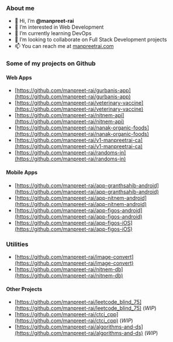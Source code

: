 ### About me
- 👋 Hi, I’m **@manpreet-rai**
- 👀 I’m interested in Web Development
- 🌱 I’m currently learning DevOps
- 💞️ I’m looking to collaborate on Full Stack Development projects
- 📫 You can reach me at [manpreetrai.com](https://manpreetrai.com)

### Some of my projects on Github
#### Web Apps
- [https://github.com/manpreet-rai/gurbanis-app](https://github.com/manpreet-rai/gurbanis-app)
- [https://github.com/manpreet-rai/veterinary-vaccine](https://github.com/manpreet-rai/veterinary-vaccine)
- [https://github.com/manpreet-rai/nitnem-api](https://github.com/manpreet-rai/nitnem-api)
- [https://github.com/manpreet-rai/nanak-organic-foods](https://github.com/manpreet-rai/nanak-organic-foods)
- [https://github.com/manpreet-rai/v1-manpreetrai-ca](https://github.com/manpreet-rai/v1-manpreetrai-ca)
- [https://github.com/manpreet-rai/randoms-in](https://github.com/manpreet-rai/randoms-in)
#### Mobile Apps
- [https://github.com/manpreet-rai/app-granthsahib-android](https://github.com/manpreet-rai/app-granthsahib-android)
- [https://github.com/manpreet-rai/app-nitnem-android](https://github.com/manpreet-rai/app-nitnem-android)
- [https://github.com/manpreet-rai/app-figos-android](https://github.com/manpreet-rai/app-figos-android)
- [https://github.com/manpreet-rai/app-figos-iOS](https://github.com/manpreet-rai/app-figos-iOS)
### Utilities
- [https://github.com/manpreet-rai/image-convert](https://github.com/manpreet-rai/image-convert)
- [https://github.com/manpreet-rai/nitnem-db](https://github.com/manpreet-rai/nitnem-db)
#### Other Projects
- [https://github.com/manpreet-rai/leetcode_blind_75](https://github.com/manpreet-rai/leetcode_blind_75) (_WIP_)
- [https://github.com/manpreet-rai/ctci_cpp](https://github.com/manpreet-rai/ctci_cpp) (_WIP_)
- [https://github.com/manpreet-rai/algorithms-and-ds](https://github.com/manpreet-rai/algorithms-and-ds) (_WIP_)

<!---
manpreet-rai/manpreet-rai is a ✨ special ✨ repository because its `README.md` (this file) appears on your GitHub profile.
You can click the Preview link to take a look at your changes.
--->
